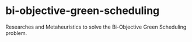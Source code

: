 # bi-objective-green-scheduling
Researches and Metaheuristics to solve the Bi-Objective Green Scheduling problem.
